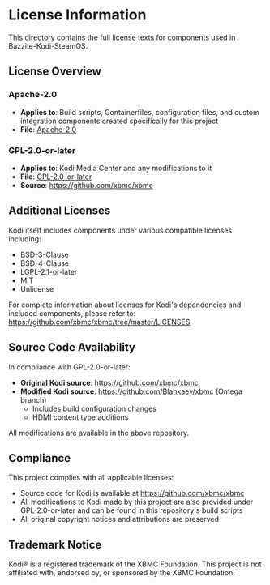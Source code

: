 # License Information

This directory contains the full license texts for components used in Bazzite-Kodi-SteamOS.

## License Overview

### Apache-2.0
- **Applies to**: Build scripts, Containerfiles, configuration files, and custom integration components created specifically for this project
- **File**: [Apache-2.0](Apache-2.0)

### GPL-2.0-or-later
- **Applies to**: Kodi Media Center and any modifications to it
- **File**: [GPL-2.0-or-later](GPL-2.0-or-later)
- **Source**: https://github.com/xbmc/xbmc

## Additional Licenses

Kodi itself includes components under various compatible licenses including:
- BSD-3-Clause
- BSD-4-Clause
- LGPL-2.1-or-later
- MIT
- Unlicense

For complete information about licenses for Kodi's dependencies and included components, 
please refer to: https://github.com/xbmc/xbmc/tree/master/LICENSES

## Source Code Availability

In compliance with GPL-2.0-or-later:

- **Original Kodi source**: https://github.com/xbmc/xbmc
- **Modified Kodi source**: https://github.com/Blahkaey/xbmc (Omega branch)
  - Includes build configuration changes
  - HDMI content type additions

All modifications are available in the above repository.

## Compliance

This project complies with all applicable licenses:
- Source code for Kodi is available at https://github.com/xbmc/xbmc
- All modifications to Kodi made by this project are also provided under
GPL-2.0-or-later and can be found in this repository's build scripts
- All original copyright notices and attributions are preserved

## Trademark Notice

Kodi® is a registered trademark of the XBMC Foundation. This project is not affiliated with, 
endorsed by, or sponsored by the XBMC Foundation.
